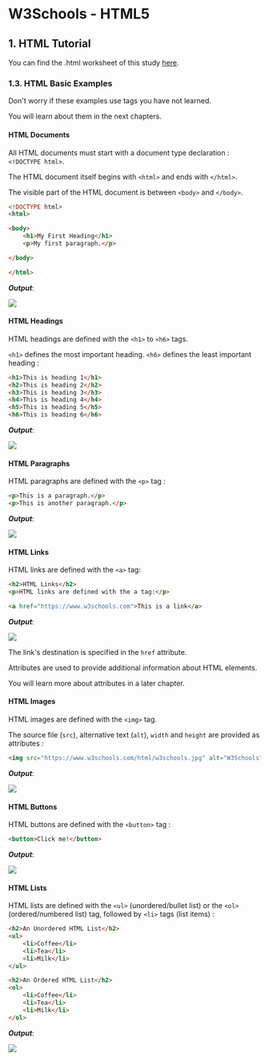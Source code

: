 # W3Schools - HTML5
## 1. HTML Tutorial

You can find the .html worksheet of this study [here](https://github.com/hevalhazalkurt/Learn_Code_Study_Notes/blob/master/W3Schools/HTML5/Notes/1.3_HTML_Basic.html).

### 1.3. HTML Basic Examples

Don't worry if these examples use tags you have not learned.

You will learn about them in the next chapters.


#### HTML Documents

All HTML documents must start with a document type declaration : `<!DOCTYPE html>`.

The HTML document itself begins with `<html>` and ends with `</html>`.

The visible part of the HTML document is between `<body>` and `</body>`.

```html
<!DOCTYPE html>
<html>

<body>
	<h1>My First Heading</h1>
	<p>My first paragraph.</p>

</body>

</html>
```

***Output***:

![](http://i63.tinypic.com/igyk3a.png)

#### HTML Headings

HTML headings are defined with the `<h1>` to `<h6>` tags.

`<h1>` defines the most important heading. `<h6>` defines the least important heading :

```html
<h1>This is heading 1</h1>
<h2>This is heading 2</h2>
<h3>This is heading 3</h3>
<h4>This is heading 4</h4>
<h5>This is heading 5</h5>
<h6>This is heading 6</h6>
```

***Output***:

![](http://i66.tinypic.com/2vw7cw9.png)


#### HTML Paragraphs

HTML paragraphs are defined with the `<p>` tag :


```html
<p>This is a paragraph.</p>
<p>This is another paragraph.</p>
```

***Output***:

![](http://i63.tinypic.com/29vymir.png)


#### HTML Links

HTML links are defined with the `<a>` tag:


```html
<h2>HTML Links</h2>
<p>HTML links are defined with the a tag:</p>

<a href="https://www.w3schools.com">This is a link</a>
```

***Output***:

![](http://i67.tinypic.com/344z720.png)

The link's destination is specified in the `href` attribute.

Attributes are used to provide additional information about HTML elements.

You will learn more about attributes in a later chapter.


#### HTML Images

HTML images are defined with the `<img>` tag.

The source file (`src`), alternative text (`alt`), `width` and `height` are provided as attributes :  


```html
<img src="https://www.w3schools.com/html/w3schools.jpg" alt="W3Schools" width="104" height="142">
```

***Output***:

![](http://i63.tinypic.com/2vv0512.png)



#### HTML Buttons

HTML buttons are defined with the `<button>` tag :

```html
<button>Click me!</button>
```

***Output***:

![](http://i63.tinypic.com/11tx4qt.png)


#### HTML Lists

HTML lists are defined with the `<ul>` (unordered/bullet list) or the `<ol>` (ordered/numbered list) tag, followed by `<li>` tags (list items) :

```html
<h2>An Unordered HTML List</h2>
<ul>
	<li>Coffee</li>
	<li>Tea</li>
	<li>Milk</li>
</ul>

<h2>An Ordered HTML List</h2>
<ol>
	<li>Coffee</li>
	<li>Tea</li>
	<li>Milk</li>
</ol>
```

***Output***:

![](http://i67.tinypic.com/14dkozo.png)

